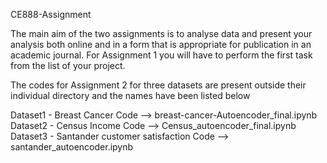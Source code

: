 CE888-Assignment

The main aim of the two assignments is to analyse data and present your analysis both online and in a form that is appropriate for publication in an academic journal. For Assignment 1 you will have to perform the first task from the list of your project.

The codes for Assignment 2 for three datasets are present outside their individual directory and the names have been listed below

Dataset1 - Breast Cancer Code -->  breast-cancer-Autoencoder_final.ipynb
Dataset2 - Census Income Code -->  Census_autoencoder_final.ipynb
Dataset3 - Santander customer satisfaction Code -->  santander_autoencoder.ipynb


